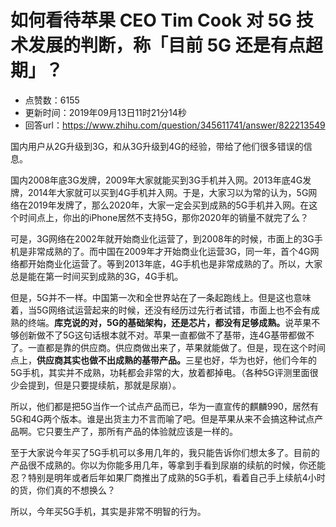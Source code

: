 # 如何看待苹果 CEO Tim Cook 对 5G 技术发展的判断，称「目前 5G 还是有点超期」？
- 点赞数：6155
- 更新时间：2019年09月13日11时21分14秒
- 回答url：https://www.zhihu.com/question/345611741/answer/822213549
<body>
 <p data-pid="ZxxRIWYL">国内用户从2G升级到3G，和从3G升级到4G的经验，带给了他们很多错误的信息。</p>
 <p data-pid="Fhxuq6II">国内2008年底3G发牌，2009年大家就能买到3G手机并入网。2013年底4G发牌，2014年大家就可以买到4G手机并入网。于是，大家习以为常的认为，5G网络在2019年发牌了，那么2020年，大家一定会买到成熟的5G手机并入网。在这个时间点上，你出的iPhone居然不支持5G，那你2020年的销量不就完了么？</p>
 <p data-pid="lEHxjwwr">可是，3G网络在2002年就开始商业化运营了，到2008年的时候，市面上的3G手机是非常成熟的了。而中国在2009年才开始商业化运营3G，同一年，首个4G网络都开始商业化运营了。等到2013年底，4G手机也是非常成熟的了。所以，大家总是能在第一时间买到成熟的3G，4G手机。</p>
 <p data-pid="yGTPzejl">但是，5G并不一样。中国第一次和全世界站在了一条起跑线上。但是这也意味着，当5G网络试运营起来的时候，还没有经历过先行者试错，市面上也不会有成熟的终端。<b>库克说的对，5G的基础架构，还是芯片，都没有足够成熟。</b>说苹果不够创新做不了5G这句话根本就不对。苹果一直都做不了基带，连4G基带都做不了。一直都是靠的供应商。供应商做出来了，苹果就能做了。但是，现在这个时间点上，<b>供应商其实也做不出成熟的基带产品。</b>三星也好，华为也好，他们今年的5G手机，其实并不成熟，功耗都会非常的大，放着都掉电。（各种5G评测里面很少会提到，但是只要提续航，那就是尿崩）。</p>
 <p data-pid="_f-z2rj2">所以，他们都是把5G当作一个试点产品而已，华为一直宣传的麒麟990，居然有5G和4G两个版本。谁是出货主力不言而喻了吧。但是苹果从来不会搞这种试点产品啊。它只要生产了，那所有产品的体验就应该是一样的。</p>
 <p data-pid="A4vGJwR9">至于大家说今年买了5G手机可以多用几年的，我只能告诉你们想太多了。目前的产品很不成熟的。你以为你能多用几年，等拿到手看到尿崩的续航的时候，你还能忍？特别是明年或者后年如果厂商推出了成熟的5G手机，看着自己手上续航4小时的货，你们真的不想换么？</p>
 <p data-pid="4IxKC95j">所以，今年买5G手机，其实是非常不明智的行为。</p>
</body>